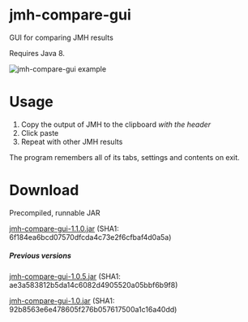# jmh-compare-gui
GUI for comparing JMH results

Requires Java 8.

![jmh-compare-gui example](https://raw.githubusercontent.com/akarnokd/jmh-compare-gui/master/jmh-results-example.png)

# Usage

  1. Copy the output of JMH to the clipboard *with the header*
  2. Click paste
  3. Repeat with other JMH results

The program remembers all of its tabs, settings and contents on exit.

# Download

Precompiled, runnable JAR

[jmh-compare-gui-1.1.0.jar](https://github.com/akarnokd/jmh-compare-gui/releases/download/v1.1.0/jmh-compare-gui-1.1.0.jar) (SHA1: 6f184ea6bcd07570dfcda4c73e2f6cfbaf4d0a5a)

##### Previous versions

[jmh-compare-gui-1.0.5.jar](https://googledrive.com/host/0B4T7ZW3brESKfmZxcFE3V0xLelgwQkpiVnBLQlBXQ25pUmpEWW8wNUFxOTVpaE00eE93U00/jmh-compare-gui-1.0.5.jar) (SHA1: ae3a583812b5da14c6082d4905520a05bbf6b9f8)


[jmh-compare-gui-1.0.jar](https://googledrive.com/host/0B4T7ZW3brESKfmZxcFE3V0xLelgwQkpiVnBLQlBXQ25pUmpEWW8wNUFxOTVpaE00eE93U00/jmh-compare-gui-1.0.jar) (SHA1: 92b8563e6e478605f276b057617500a1c16a40dd)
